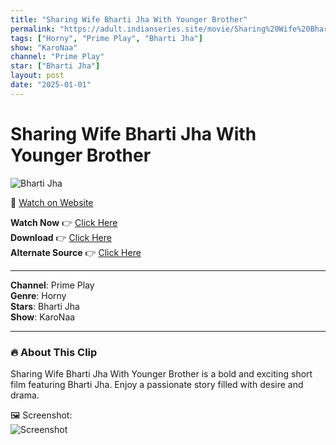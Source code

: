 ```yaml
---
title: "Sharing Wife Bharti Jha With Younger Brother"
permalink: "https://adult.indianseries.site/movie/Sharing%20Wife%20Bharti%20Jha%20With%20Younger%20Brother"
tags: ["Horny", "Prime Play", "Bharti Jha"]
show: "KaroNaa"
channel: "Prime Play"
star: ["Bharti Jha"]
layout: post
date: "2025-01-01"
---
```


# Sharing Wife Bharti Jha With Younger Brother

![Bharti Jha](https://shorts.desisins.com/wp-content/uploads/2024/06/Bharti-Jha-Sharing-Wife-DesiSins.com_.jpg)

🔗 [Watch on Website](https://adult.indianseries.site/movie/Sharing%20Wife%20Bharti%20Jha%20With%20Younger%20Brother)

**Watch Now** 👉 [Click Here](https://adult.indianseries.site/movie/Sharing%20Wife%20Bharti%20Jha%20With%20Younger%20Brother)  
**Download** 👉 [Click Here](https://adult.indianseries.site/movie/Sharing%20Wife%20Bharti%20Jha%20With%20Younger%20Brother)  
**Alternate Source** 👉 [Click Here](https://adult.indianseries.site/movie/Sharing%20Wife%20Bharti%20Jha%20With%20Younger%20Brother)

---

**Channel**: Prime Play  
**Genre**: Horny  
**Stars**: Bharti Jha  
**Show**: KaroNaa

---

### 🔥 About This Clip

Sharing Wife Bharti Jha With Younger Brother is a bold and exciting short film featuring Bharti Jha. Enjoy a passionate story filled with desire and drama.
 
🖼️ Screenshot:  
![Screenshot](https://shorts.desisins.com/wp-content/uploads/2024/06/Bharti-Jha-Sharing-Wife-DesiSins.com_.jpg)
